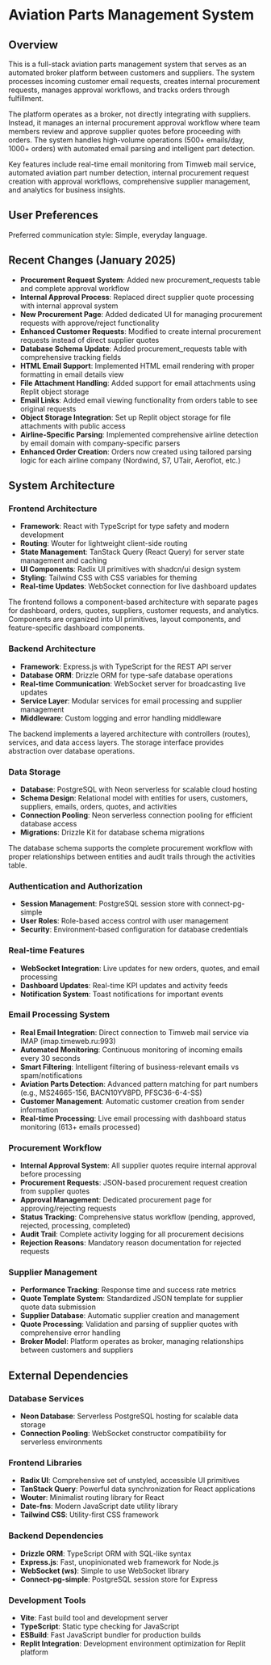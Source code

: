 # Aviation Parts Management System

## Overview

This is a full-stack aviation parts management system that serves as an automated broker platform between customers and suppliers. The system processes incoming customer email requests, creates internal procurement requests, manages approval workflows, and tracks orders through fulfillment.

The platform operates as a broker, not directly integrating with suppliers. Instead, it manages an internal procurement approval workflow where team members review and approve supplier quotes before proceeding with orders. The system handles high-volume operations (500+ emails/day, 1000+ orders) with automated email parsing and intelligent part detection.

Key features include real-time email monitoring from Timweb mail service, automated aviation part number detection, internal procurement request creation with approval workflows, comprehensive supplier management, and analytics for business insights.

## User Preferences

Preferred communication style: Simple, everyday language.

## Recent Changes (January 2025)

- **Procurement Request System**: Added new procurement_requests table and complete approval workflow
- **Internal Approval Process**: Replaced direct supplier quote processing with internal approval system
- **New Procurement Page**: Added dedicated UI for managing procurement requests with approve/reject functionality
- **Enhanced Customer Requests**: Modified to create internal procurement requests instead of direct supplier quotes
- **Database Schema Update**: Added procurement_requests table with comprehensive tracking fields
- **HTML Email Support**: Implemented HTML email rendering with proper formatting in email details view
- **File Attachment Handling**: Added support for email attachments using Replit object storage
- **Email Links**: Added email viewing functionality from orders table to see original requests
- **Object Storage Integration**: Set up Replit object storage for file attachments with public access
- **Airline-Specific Parsing**: Implemented comprehensive airline detection by email domain with company-specific parsers
- **Enhanced Order Creation**: Orders now created using tailored parsing logic for each airline company (Nordwind, S7, UTair, Aeroflot, etc.)

## System Architecture

### Frontend Architecture
- **Framework**: React with TypeScript for type safety and modern development
- **Routing**: Wouter for lightweight client-side routing
- **State Management**: TanStack Query (React Query) for server state management and caching
- **UI Components**: Radix UI primitives with shadcn/ui design system
- **Styling**: Tailwind CSS with CSS variables for theming
- **Real-time Updates**: WebSocket connection for live dashboard updates

The frontend follows a component-based architecture with separate pages for dashboard, orders, quotes, suppliers, customer requests, and analytics. Components are organized into UI primitives, layout components, and feature-specific dashboard components.

### Backend Architecture
- **Framework**: Express.js with TypeScript for the REST API server
- **Database ORM**: Drizzle ORM for type-safe database operations
- **Real-time Communication**: WebSocket server for broadcasting live updates
- **Service Layer**: Modular services for email processing and supplier management
- **Middleware**: Custom logging and error handling middleware

The backend implements a layered architecture with controllers (routes), services, and data access layers. The storage interface provides abstraction over database operations.

### Data Storage
- **Database**: PostgreSQL with Neon serverless for scalable cloud hosting
- **Schema Design**: Relational model with entities for users, customers, suppliers, emails, orders, quotes, and activities
- **Connection Pooling**: Neon serverless connection pooling for efficient database access
- **Migrations**: Drizzle Kit for database schema migrations

The database schema supports the complete procurement workflow with proper relationships between entities and audit trails through the activities table.

### Authentication and Authorization
- **Session Management**: PostgreSQL session store with connect-pg-simple
- **User Roles**: Role-based access control with user management
- **Security**: Environment-based configuration for database credentials

### Real-time Features
- **WebSocket Integration**: Live updates for new orders, quotes, and email processing
- **Dashboard Updates**: Real-time KPI updates and activity feeds
- **Notification System**: Toast notifications for important events

### Email Processing System
- **Real Email Integration**: Direct connection to Timweb mail service via IMAP (imap.timeweb.ru:993)
- **Automated Monitoring**: Continuous monitoring of incoming emails every 30 seconds
- **Smart Filtering**: Intelligent filtering of business-relevant emails vs spam/notifications
- **Aviation Parts Detection**: Advanced pattern matching for part numbers (e.g., MS24665-156, BACN10YV8PD, PFSC36-6-4-SS)
- **Customer Management**: Automatic customer creation from sender information
- **Real-time Processing**: Live email processing with dashboard status monitoring (613+ emails processed)

### Procurement Workflow
- **Internal Approval System**: All supplier quotes require internal approval before processing
- **Procurement Requests**: JSON-based procurement request creation from supplier quotes
- **Approval Management**: Dedicated procurement page for approving/rejecting requests
- **Status Tracking**: Comprehensive status workflow (pending, approved, rejected, processing, completed)
- **Audit Trail**: Complete activity logging for all procurement decisions
- **Rejection Reasons**: Mandatory reason documentation for rejected requests

### Supplier Management
- **Performance Tracking**: Response time and success rate metrics
- **Quote Template System**: Standardized JSON template for supplier quote data submission
- **Supplier Database**: Automatic supplier creation and management
- **Quote Processing**: Validation and parsing of supplier quotes with comprehensive error handling
- **Broker Model**: Platform operates as broker, managing relationships between customers and suppliers

## External Dependencies

### Database Services
- **Neon Database**: Serverless PostgreSQL hosting for scalable data storage
- **Connection Pooling**: WebSocket constructor compatibility for serverless environments

### Frontend Libraries
- **Radix UI**: Comprehensive set of unstyled, accessible UI primitives
- **TanStack Query**: Powerful data synchronization for React applications
- **Wouter**: Minimalist routing library for React
- **Date-fns**: Modern JavaScript date utility library
- **Tailwind CSS**: Utility-first CSS framework

### Backend Dependencies
- **Drizzle ORM**: TypeScript ORM with SQL-like syntax
- **Express.js**: Fast, unopinionated web framework for Node.js
- **WebSocket (ws)**: Simple to use WebSocket library
- **Connect-pg-simple**: PostgreSQL session store for Express

### Development Tools
- **Vite**: Fast build tool and development server
- **TypeScript**: Static type checking for JavaScript
- **ESBuild**: Fast JavaScript bundler for production builds
- **Replit Integration**: Development environment optimization for Replit platform
